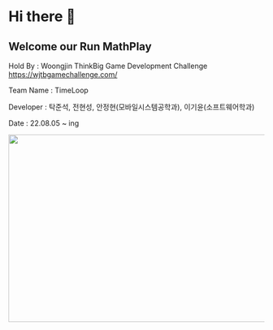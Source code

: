 Hi there 👋
============
Welcome our Run MathPlay
------------------------

Hold By : Woongjin ThinkBig Game Development Challenge <https://wjtbgamechallenge.com/>

Team Name : TimeLoop

Developer : 탁준석, 전현성, 안정현(모바일시스템공학과), 이기윤(소프트웨어학과)

Date : 22.08.05 ~ ing

<img src="https://user-images.githubusercontent.com/79950357/184853460-54d2d493-90bd-4883-a43f-f1d323e88b11.JPG" width="700" height="370">
